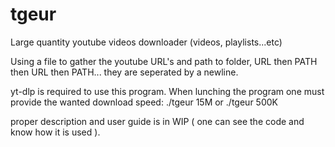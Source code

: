 # tgeur
Large quantity youtube videos downloader (videos, playlists...etc)

Using a file to gather the youtube URL's and path to folder, URL then PATH then URL then PATH... they are seperated by a newline.

yt-dlp is required to use this program.
When lunching the program one must provide the wanted download speed: ./tgeur 15M or ./tgeur 500K


proper description and user guide is in WIP ( one can see the code and know how it is used ).

